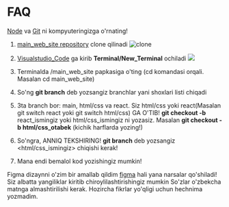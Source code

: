 # FAQ

[Node](https://nodejs.org/en/) va [Git](https://git-scm.com/download/win) ni kompyuteringizga o'rnating!

1. [main_web_site repository](https://github.com/Gulistan-Developers-Community/main_web_site) clone qilinadi ![clone](/FAQ/assets/clone.png)

2. [Visualstudio_Code](https://code.visualstudio.com/) ga kirib **Terminal/New_Terminal** ochiladi ![](/FAQ/assets/terminal.png)

3. Terminalda /main_web_site papkasiga o'ting (cd komandasi orqali. Masalan cd main_web_site)

4. So'ng **git branch** deb yozsangiz branchlar yani shoxlari listi chiqadi

5. 3ta branch bor: main, html/css va react. Siz html/css yoki react(Masalan git switch react yoki git switch html/css) GA O'TIB! **git checkout -b** react_ismingiz yoki html/css_ismingiz ni yozasiz. Masalan **git checkout -b html/css_otabek** (kichik harflarda yozing!)

6. So'ngra, ANNIQ TEKSHIRING! **git branch** deb yozsangiz <html/css_ismingiz> chiqishi kerak!

7. Mana endi bemalol kod yozishingiz mumkin!

Figma dizaynni o'zim bir amallab qildim [figma](<https://www.figma.com/file/yKNrPueL5NxwcrbdJ5lI6n/Neubrutalism-Landing-Page-Design-(Community)?node-id=104%3A272>) hali yana narsalar qo'shiladi!
Siz albatta yangiliklar kiritib chiroylilashtirishingiz mumkin
So'zlar o'zbekcha matnga almashtirilishi kerak. Hozircha fikrlar yo'qligi uchun hechnima yozmadim.
